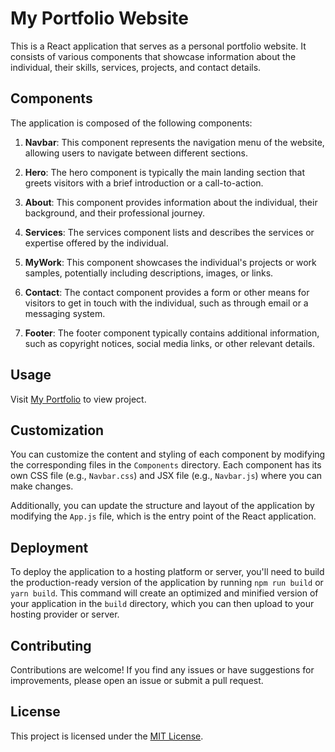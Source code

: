 # My Portfolio Website

This is a React application that serves as a personal portfolio website. It consists of various components that showcase information about the individual, their skills, services, projects, and contact details.

## Components

The application is composed of the following components:

1. **Navbar**: This component represents the navigation menu of the website, allowing users to navigate between different sections.

2. **Hero**: The hero component is typically the main landing section that greets visitors with a brief introduction or a call-to-action.

3. **About**: This component provides information about the individual, their background, and their professional journey.

4. **Services**: The services component lists and describes the services or expertise offered by the individual.

5. **MyWork**: This component showcases the individual's projects or work samples, potentially including descriptions, images, or links.

6. **Contact**: The contact component provides a form or other means for visitors to get in touch with the individual, such as through email or a messaging system.

7. **Footer**: The footer component typically contains additional information, such as copyright notices, social media links, or other relevant details.

## Usage

Visit [My Portfolio](https://graham-dev.vercel.app) to view project.

## Customization

You can customize the content and styling of each component by modifying the corresponding files in the `Components` directory. Each component has its own CSS file (e.g., `Navbar.css`) and JSX file (e.g., `Navbar.js`) where you can make changes.

Additionally, you can update the structure and layout of the application by modifying the `App.js` file, which is the entry point of the React application.

## Deployment

To deploy the application to a hosting platform or server, you'll need to build the production-ready version of the application by running `npm run build` or `yarn build`. This command will create an optimized and minified version of your application in the `build` directory, which you can then upload to your hosting provider or server.

## Contributing

Contributions are welcome! If you find any issues or have suggestions for improvements, please open an issue or submit a pull request.

## License

This project is licensed under the [MIT License](LICENSE).
